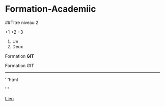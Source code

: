 # Formation-Academiic

##Titre niveau 2

+1
+2
+3
1. Un
2. Deux 

Formation **GIT**

Formation *GIT*

---

'''html
<html></html>
'''

[Lien](http://google.fr)